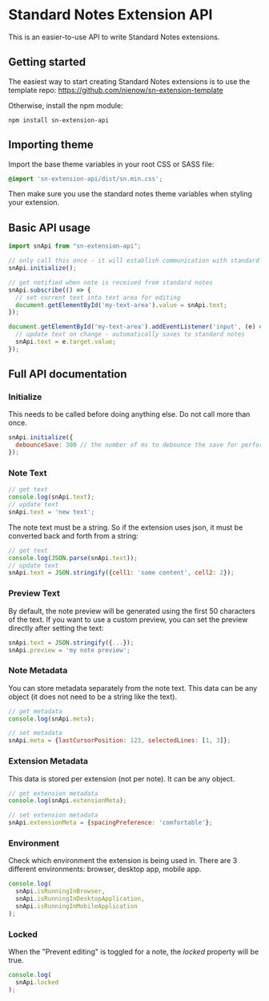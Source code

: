 # Standard Notes Extension API

This is an easier-to-use API to write Standard Notes extensions.

## Getting started

The easiest way to start creating Standard Notes extensions is to use the template repo: https://github.com/nienow/sn-extension-template

Otherwise, install the npm module:

```
npm install sn-extension-api
```

## Importing theme

Import the base theme variables in your root CSS or SASS file:

```css
@import 'sn-extension-api/dist/sn.min.css';
```

Then make sure you use the standard notes theme variables when styling your extension.

## Basic API usage

```javascript
import snApi from "sn-extension-api";

// only call this once - it will establish communication with standard notes
snApi.initialize();

// get notified when note is received from standard notes
snApi.subscribe(() => {
  // set current text into text area for editing
  document.getElementById('my-text-area').value = snApi.text;
});

document.getElementById('my-text-area').addEventListener('input', (e) => {
  // update text on change - automatically saves to standard notes
  snApi.text = e.target.value;
});
```

## Full API documentation

### Initialize

This needs to be called before doing anything else. Do not call more than once.

```javascript
snApi.initialize({
  debounceSave: 300 // the number of ms to debounce the save for performance reasons (defaults to 250ms)
});
```

### Note Text

```javascript
// get text
console.log(snApi.text);
// update text
snApi.text = 'new text';
```

The note text must be a string. So if the extension uses json, it must be converted back and forth from a string:

```javascript
// get text
console.log(JSON.parse(snApi.text));
// update text
snApi.text = JSON.stringify({cell1: 'some content', cell2: 2});
```

### Preview Text

By default, the note preview will be generated using the first 50 characters of the text. If you want to use a custom preview, you can set the preview directly after setting the text:

```javascript
snApi.text = JSON.stringify({...});
snApi.preview = 'my note preview';
```

### Note Metadata

You can store metadata separately from the note text. This data can be any object (it does not need to be a string like the text).

```javascript
// get metadata
console.log(snApi.meta);

// set metadata
snApi.meta = {lastCursorPosition: 123, selectedLines: [1, 3]};
```

### Extension Metadata

This data is stored per extension (not per note). It can be any object.

```javascript
// get extension metadata
console.log(snApi.extensionMeta);

// set extension metadata
snApi.extensionMeta = {spacingPreference: 'comfortable'};
```

### Environment

Check which environment the extension is being used in. There are 3 different environments: browser, desktop app, mobile app.

```javascript
console.log(
  snApi.isRunningInBrowser,
  snApi.isRunningInDesktopApplication,
  snApi.isRunningInMobileApplication
);
```

### Locked

When the "Prevent editing" is toggled for a note, the *locked* property will be true.

```javascript
console.log(
  snApi.locked
);
```
